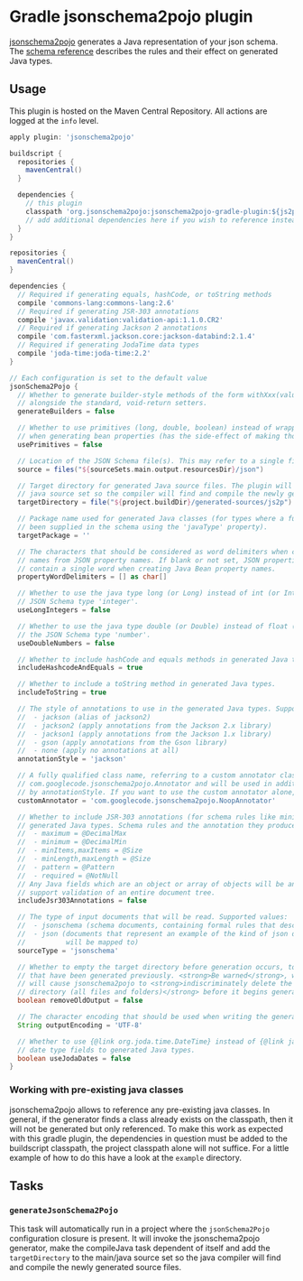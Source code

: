 # Gradle jsonschema2pojo plugin

[jsonschema2pojo](http://www.jsonschema2pojo.org) generates a Java representation of your
json schema. The [schema reference](https://code.google.com/p/jsonschema2pojo/wiki/Reference)
describes the rules and their effect on generated Java types.

## Usage

This plugin is hosted on the Maven Central Repository. All actions are logged at the `info` level.

```groovy
apply plugin: 'jsonschema2pojo'

buildscript {
  repositories {
    mavenCentral()
  }

  dependencies {
    // this plugin
    classpath 'org.jsonschema2pojo:jsonschema2pojo-gradle-plugin:${js2p.version}'
    // add additional dependencies here if you wish to reference instead of generate them (see example directory)
  }
}

repositories {
  mavenCentral()
}

dependencies {
  // Required if generating equals, hashCode, or toString methods
  compile 'commons-lang:commons-lang:2.6'
  // Required if generating JSR-303 annotations
  compile 'javax.validation:validation-api:1.1.0.CR2'
  // Required if generating Jackson 2 annotations
  compile 'com.fasterxml.jackson.core:jackson-databind:2.1.4'
  // Required if generating JodaTime data types
  compile 'joda-time:joda-time:2.2'
}

// Each configuration is set to the default value
jsonSchema2Pojo {
  // Whether to generate builder-style methods of the form withXxx(value) (that return this),
  // alongside the standard, void-return setters.
  generateBuilders = false

  // Whether to use primitives (long, double, boolean) instead of wrapper types where possible
  // when generating bean properties (has the side-effect of making those properties non-null).
  usePrimitives = false

  // Location of the JSON Schema file(s). This may refer to a single file or a directory of files.
  source = files("${sourceSets.main.output.resourcesDir}/json")

  // Target directory for generated Java source files. The plugin will add this directory to the
  // java source set so the compiler will find and compile the newly generated source files.
  targetDirectory = file("${project.buildDir}/generated-sources/js2p")

  // Package name used for generated Java classes (for types where a fully qualified name has not
  // been supplied in the schema using the 'javaType' property).
  targetPackage = ''

  // The characters that should be considered as word delimiters when creating Java Bean property
  // names from JSON property names. If blank or not set, JSON properties will be considered to
  // contain a single word when creating Java Bean property names.
  propertyWordDelimiters = [] as char[]

  // Whether to use the java type long (or Long) instead of int (or Integer) when representing the
  // JSON Schema type 'integer'.
  useLongIntegers = false

  // Whether to use the java type double (or Double) instead of float (or Float) when representing
  // the JSON Schema type 'number'.
  useDoubleNumbers = false

  // Whether to include hashCode and equals methods in generated Java types.
  includeHashcodeAndEquals = true

  // Whether to include a toString method in generated Java types.
  includeToString = true

  // The style of annotations to use in the generated Java types. Supported values:
  //  - jackson (alias of jackson2)
  //  - jackson2 (apply annotations from the Jackson 2.x library)
  //  - jackson1 (apply annotations from the Jackson 1.x library)
  //  - gson (apply annotations from the Gson library)
  //  - none (apply no annotations at all)
  annotationStyle = 'jackson'

  // A fully qualified class name, referring to a custom annotator class that implements
  // com.googlecode.jsonschema2pojo.Annotator and will be used in addition to the one chosen
  // by annotationStyle. If you want to use the custom annotator alone, set annotationStyle to none.
  customAnnotator = 'com.googlecode.jsonschema2pojo.NoopAnnotator'

  // Whether to include JSR-303 annotations (for schema rules like minimum, maximum, etc) in
  // generated Java types. Schema rules and the annotation they produce:
  //  - maximum = @DecimalMax
  //  - minimum = @DecimalMin
  //  - minItems,maxItems = @Size
  //  - minLength,maxLength = @Size
  //  - pattern = @Pattern
  //  - required = @NotNull
  // Any Java fields which are an object or array of objects will be annotated with @Valid to
  // support validation of an entire document tree.
  includeJsr303Annotations = false

  // The type of input documents that will be read. Supported values:
  //  - jsonschema (schema documents, containing formal rules that describe the structure of json data)
  //  - json (documents that represent an example of the kind of json data that the generated Java types
  //          will be mapped to)
  sourceType = 'jsonschema'

  // Whether to empty the target directory before generation occurs, to clear out all source files
  // that have been generated previously. <strong>Be warned</strong>, when activated this option
  // will cause jsonschema2pojo to <strong>indiscriminately delete the entire contents of the target
  // directory (all files and folders)</strong> before it begins generating sources.
  boolean removeOldOutput = false

  // The character encoding that should be used when writing the generated Java source files
  String outputEncoding = 'UTF-8'

  // Whether to use {@link org.joda.time.DateTime} instead of {@link java.util.Date} when adding
  // date type fields to generated Java types.
  boolean useJodaDates = false
}
```

### Working with pre-existing java classes

jsonschema2pojo allows to reference any pre-existing java classes. In general, if the generator finds a
class already exists on the classpath, then it will not be generated but only referenced. To make this
work as expected with this gradle plugin, the dependencies in question must be added to the buildscript
classpath, the project classpath alone will not suffice. For a little example of how to do this have
a look at the `example` directory.

## Tasks

### `generateJsonSchema2Pojo`

This task will automatically run in a project where the `jsonSchema2Pojo` configuration closure is present.
It will invoke the jsonschema2pojo generator, make the compileJava task dependent of itself and add
the `targetDirectory` to the main/java source set so the java compiler will find and compile the newly
generated source files.
